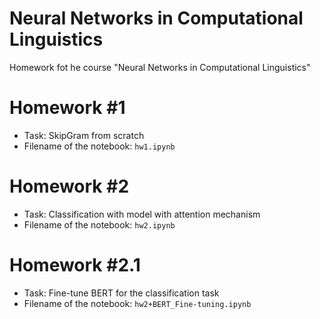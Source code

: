 # Neural Networks in Computational Linguistics
Homework fot he course "Neural Networks in Computational Linguistics"

# Homework #1
* Task: SkipGram from scratch
* Filename of the notebook: `hw1.ipynb`

# Homework #2
* Task: Classification with model with attention mechanism
* Filename of the notebook: `hw2.ipynb`

# Homework #2.1
* Task: Fine-tune BERT for the classification task
* Filename of the notebook: `hw2+BERT_Fine-tuning.ipynb`